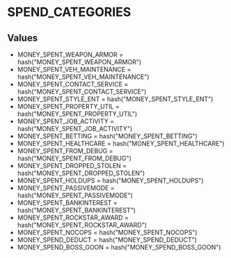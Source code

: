 # SPEND_CATEGORIES

## Values
* MONEY_SPENT_WEAPON_ARMOR = hash("MONEY_SPENT_WEAPON_ARMOR")
* MONEY_SPENT_VEH_MAINTENANCE = hash("MONEY_SPENT_VEH_MAINTENANCE")
* MONEY_SPENT_CONTACT_SERVICE = hash("MONEY_SPENT_CONTACT_SERVICE")
* MONEY_SPENT_STYLE_ENT = hash("MONEY_SPENT_STYLE_ENT")
* MONEY_SPENT_PROPERTY_UTIL = hash("MONEY_SPENT_PROPERTY_UTIL")
* MONEY_SPENT_JOB_ACTIVITY = hash("MONEY_SPENT_JOB_ACTIVITY")
* MONEY_SPENT_BETTING = hash("MONEY_SPENT_BETTING")
* MONEY_SPENT_HEALTHCARE = hash("MONEY_SPENT_HEALTHCARE")
* MONEY_SPENT_FROM_DEBUG = hash("MONEY_SPENT_FROM_DEBUG")
* MONEY_SPENT_DROPPED_STOLEN = hash("MONEY_SPENT_DROPPED_STOLEN")
* MONEY_SPENT_HOLDUPS = hash("MONEY_SPENT_HOLDUPS")
* MONEY_SPENT_PASSIVEMODE = hash("MONEY_SPENT_PASSIVEMODE")
* MONEY_SPENT_BANKINTEREST = hash("MONEY_SPENT_BANKINTEREST")
* MONEY_SPENT_ROCKSTAR_AWARD = hash("MONEY_SPENT_ROCKSTAR_AWARD")
* MONEY_SPENT_NOCOPS = hash("MONEY_SPENT_NOCOPS")
* MONEY_SPEND_DEDUCT = hash("MONEY_SPEND_DEDUCT")
* MONEY_SPEND_BOSS_GOON = hash("MONEY_SPEND_BOSS_GOON")